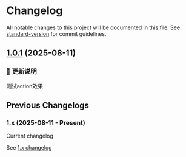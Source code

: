 # Changelog

All notable changes to this project will be documented in this file. See [standard-version](https://github.com/conventional-changelog/standard-version) for commit guidelines.

## [1.0.1](https://github.com/Arktomson/actions/compare/v1.0.0...v1.0.1) (2025-08-11)
### 🔔 更新说明
测试action效果


## Previous Changelogs

### 1.x (2025-08-11 - Present)
Current changelog

See [1.x changelog](changelogs/CHANGELOG-1.0.md)

